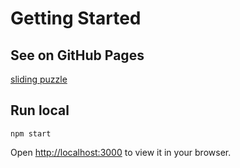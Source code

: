 # Getting Started



## See on GitHub Pages

[sliding puzzle](https://lyudmiladiachenko.github.io/battleship/build/)

## Run local

`npm start`

Open [http://localhost:3000](http://localhost:3000) to view it in your browser.